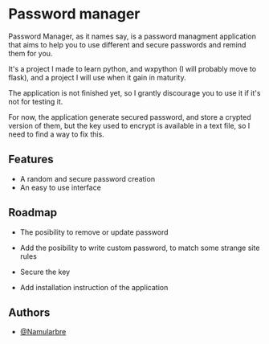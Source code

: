 # Password manager

Password Manager, as it names say, is a password managment application that aims to help you to use different and secure passwords and remind them for you.

It's a project I made to learn python, and wxpython (I will probably move to flask), and a project I will use when it gain in maturity.

The application is not finished yet, so I grantly discourage you to use it if it's not for testing it.

For now, the application generate secured password, and store a crypted version of them, but the key used to encrypt is available in a text file, so I need to find a way to fix this.

## Features

- A random and secure password creation
- An easy to use interface


## Roadmap

- The posibility to remove or update password

- Add the posibility to write custom password, to match some strange site rules

- Secure the key

- Add installation instruction of the application

## Authors

- [@Namularbre](https://github.com/Namularbre)

